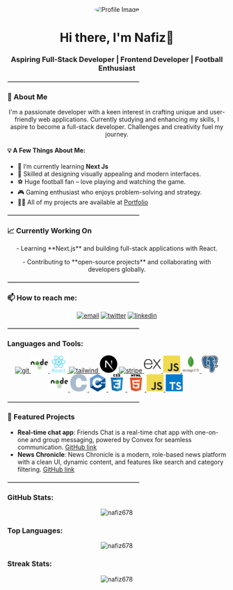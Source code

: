 <div align="center">
    <img src="https://i.ibb.co.com/fV5w6SL0/nafizulikram3.png" alt="Profile Image" 
         style="height: 150px; width: auto; object-fit: cover; border-radius: 50%;" />
</div>

<h1 align="center">Hi there, I'm Nafiz👋</h1>
<h3 align="center">Aspiring Full-Stack Developer | Frontend Developer | Football Enthusiast</h3>

<hr style="width: 60%; border: 1px solid #ccc; margin-top: 20px;"/>

### 🌟 About Me
<p align="center">I'm a passionate developer with a keen interest in crafting unique and user-friendly web applications. Currently studying and enhancing my skills, I aspire to become a full-stack developer. Challenges and creativity fuel my journey.</p>

#### 💡 A Few Things About Me:
- 🌱 I’m currently learning **Next Js**
- 🎨 Skilled at designing visually appealing and modern interfaces.
- ⚽ Huge football fan – love playing and watching the game.
- 🎮 Gaming enthusiast who enjoys problem-solving and strategy.
- 👨‍💻 All of my projects are available at <a href="https://nafiz-portfolio-eight.vercel.app/">Portfolio</a>

<hr style="width: 60%; border: 1px solid #ccc; margin-top: 20px;"/>

### 📈 Currently Working On
<p align="center">- Learning **Next.js** and building full-stack applications with React.</p>
<p align="center">- Contributing to **open-source projects** and collaborating with developers globally.</p>

<hr style="width: 60%; border: 1px solid #ccc; margin-top: 20px;"/>

### 📫 How to reach me:
<p align="center">
    <a href="mailto:nafizulikram3@gmail.com"><img src="https://img.shields.io/badge/Email-%40nafizulikram3@gmail.com-brightgreen?style=for-the-badge&logo=gmail" alt="email" /></a>
    <a href="https://twitter.com/https://x.com/nafizulikram" target="_blank"><img src="https://img.shields.io/badge/Follow%20me%20on%20Twitter-%40nafizulikram-brightblue?style=for-the-badge&logo=twitter" alt="twitter" /></a>
    <a href="https://linkedin.com/in/https://www.linkedin.com/in/md-nafizul-iqram-858a3828b/" target="_blank"><img src="https://img.shields.io/badge/LinkedIn-@nafizulikram-blue?style=for-the-badge&logo=linkedin" alt="linkedin" /></a>
</p>

<hr style="width: 60%; border: 1px solid #ccc; margin-top: 20px;"/>

<h3 align="left">Languages and Tools:</h3>
<p align="center">
  <a href="https://git-scm.com/" target="_blank" rel="noreferrer">
    <img src="https://www.vectorlogo.zone/logos/git-scm/git-scm-icon.svg" alt="git" width="40" height="40"/>
  </a>
  <a href="https://nodejs.org" target="_blank" rel="noreferrer">
    <img src="https://raw.githubusercontent.com/devicons/devicon/master/icons/nodejs/nodejs-original-wordmark.svg" alt="nodejs" width="40" height="40"/>
  </a>
  <a href="https://reactjs.org/" target="_blank" rel="noreferrer">
    <img src="https://raw.githubusercontent.com/devicons/devicon/master/icons/react/react-original-wordmark.svg" alt="react" width="40" height="40"/>
  </a>
  <a href="https://tailwindcss.com/" target="_blank" rel="noreferrer">
    <img src="https://www.vectorlogo.zone/logos/tailwindcss/tailwindcss-icon.svg" alt="tailwind" width="40" height="40"/>
  </a>
  <a href="https://nextjs.org/" target="_blank" rel="noreferrer">
    <img src="https://raw.githubusercontent.com/devicons/devicon/master/icons/nextjs/nextjs-original.svg" alt="nextjs" width="40" height="40"/>
  </a>
  <a href="https://stripe.com/" target="_blank" rel="noreferrer">
    <img src="https://www.vectorlogo.zone/logos/stripe/stripe-icon.svg" alt="stripe" width="40" height="40"/>
  </a>
  <a href="https://expressjs.com/" target="_blank" rel="noreferrer">
    <img src="https://raw.githubusercontent.com/devicons/devicon/master/icons/express/express-original.svg" alt="expressjs" width="40" height="40"/>
  </a>
  <a href="https://clerk.dev/" target="_blank" rel="noreferrer">
    <img src="https://raw.githubusercontent.com/devicons/devicon/master/icons/javascript/javascript-original.svg" alt="clerk" width="40" height="40"/>
  </a>
  <a href="https://www.mongodb.com/" target="_blank" rel="noreferrer">
    <img src="https://raw.githubusercontent.com/devicons/devicon/master/icons/mongodb/mongodb-original-wordmark.svg" alt="mongodb" width="40" height="40"/>
  </a>
  <a href="https://www.postgresql.org/" target="_blank" rel="noreferrer">
    <img src="https://raw.githubusercontent.com/devicons/devicon/master/icons/postgresql/postgresql-original.svg" alt="postgresql" width="40" height="40"/>
  </a>
  <a href="https://honojs.dev/" target="_blank" rel="noreferrer">
    <img src="https://raw.githubusercontent.com/devicons/devicon/master/icons/nodejs/nodejs-original-wordmark.svg" alt="honojs" width="40" height="40"/>
  </a>
  <a href="https://www.cprogramming.com/" target="_blank" rel="noreferrer">
    <img src="https://raw.githubusercontent.com/devicons/devicon/master/icons/c/c-original.svg" alt="c" width="40" height="40"/>
  </a>
  <a href="https://www.w3schools.com/cpp/" target="_blank" rel="noreferrer">
    <img src="https://raw.githubusercontent.com/devicons/devicon/master/icons/cplusplus/cplusplus-original.svg" alt="cplusplus" width="40" height="40"/>
  </a>
  <a href="https://www.w3schools.com/css/" target="_blank" rel="noreferrer">
    <img src="https://raw.githubusercontent.com/devicons/devicon/master/icons/css3/css3-original-wordmark.svg" alt="css3" width="40" height="40"/>
  </a>
  <a href="https://www.w3.org/html/" target="_blank" rel="noreferrer">
    <img src="https://raw.githubusercontent.com/devicons/devicon/master/icons/html5/html5-original-wordmark.svg" alt="html5" width="40" height="40"/>
  </a>
  <a href="https://developer.mozilla.org/en-US/docs/Web/JavaScript" target="_blank" rel="noreferrer">
    <img src="https://raw.githubusercontent.com/devicons/devicon/master/icons/javascript/javascript-original.svg" alt="javascript" width="40" height="40"/>
  </a>
  <a href="https://www.typescriptlang.org/" target="_blank" rel="noreferrer">
    <img src="https://raw.githubusercontent.com/devicons/devicon/master/icons/typescript/typescript-original.svg" alt="typescript" width="40" height="40"/>
  </a>
</p>

<hr style="width: 60%; border: 1px solid #ccc; margin-top: 20px;"/>

### 🚀 Featured Projects
- **Real-time chat app**: Friends Chat is a real-time chat app with one-on-one and group messaging, powered by Convex for seamless communication. [GitHub link](https://github.com/nafiz678/real-time-chat-app)
- **News Chronicle**: News Chronicle is a modern, role-based news platform with a clean UI, dynamic content, and features like search and category filtering. [GitHub link](https://github.com/nafiz678/news-chronicle-client)

<hr style="width: 60%; border: 1px solid #ccc; margin-top: 20px;"/>

<h3 align="left">GitHub Stats:</h3>
<p align="center">
    <img src="https://github-readme-stats.vercel.app/api?username=nafiz678&show_icons=true&locale=en" alt="nafiz678" />
</p>

<h3 align="left">Top Languages:</h3>
<p align="center">
    <img src="https://github-readme-stats.vercel.app/api/top-langs?username=nafiz678&show_icons=true&locale=en&layout=compact" alt="nafiz678" />
</p>

<h3 align="left">Streak Stats:</h3>
<p align="center">
    <img src="https://github-readme-streak-stats.herokuapp.com/?user=nafiz678&" alt="nafiz678" />
</p>
